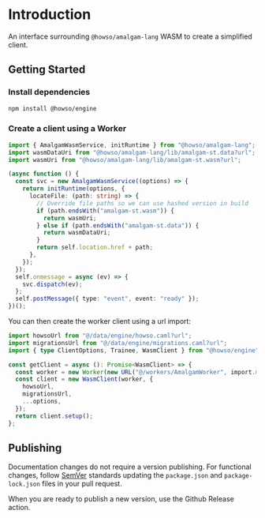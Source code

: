 # Introduction

An interface surrounding `@howso/amalgam-lang` WASM to create a simplified client.

## Getting Started

### Install dependencies

```bash
npm install @howso/engine
```

### Create a client using a Worker

```ts
import { AmalgamWasmService, initRuntime } from "@howso/amalgam-lang";
import wasmDataUri from "@howso/amalgam-lang/lib/amalgam-st.data?url";
import wasmUri from "@howso/amalgam-lang/lib/amalgam-st.wasm?url";

(async function () {
  const svc = new AmalgamWasmService((options) => {
    return initRuntime(options, {
      locateFile: (path: string) => {
        // Override file paths so we can use hashed version in build
        if (path.endsWith("amalgam-st.wasm")) {
          return wasmUri;
        } else if (path.endsWith("amalgam-st.data")) {
          return wasmDataUri;
        }
        return self.location.href + path;
      },
    });
  });
  self.onmessage = async (ev) => {
    svc.dispatch(ev);
  };
  self.postMessage({ type: "event", event: "ready" });
})();
```

You can then create the worker client using a url import:

```ts
import howsoUrl from "@/data/engine/howso.caml?url";
import migrationsUrl from "@/data/engine/migrations.caml?url";
import { type ClientOptions, Trainee, WasmClient } from "@howso/engine";

const getClient = async (): Promise<WasmClient> => {
  const worker = new Worker(new URL("@/workers/AmalgamWorker", import.meta.url), { type: "module" });
  const client = new WasmClient(worker, {
    howsoUrl,
    migrationsUrl,
    ...options,
  });
  return client.setup();
};
```

## Publishing

Documentation changes do not require a version publishing.
For functional changes, follow [SemVer](https://semver.org/)
standards updating the `package.json` and `package-lock.json`
files in your pull request.

When you are ready to publish a new version, use the Github Release action.
